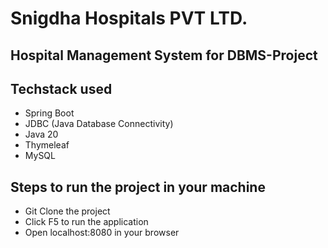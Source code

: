 # Snigdha Hospitals PVT LTD.

## Hospital Management System for DBMS-Project 

## Techstack used 

- Spring Boot
- JDBC (Java Database Connectivity)
- Java 20
- Thymeleaf
- MySQL


## Steps to run the project in your machine
- Git Clone the project
- Click F5 to run the application 
- Open localhost:8080 in your browser
